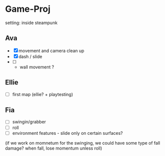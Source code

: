 # Game-Proj

setting: inside steampunk

## Ava
- [x] movement and camera clean up 
- [x] dash / slide
- [ ] - wall movement ?

## Ellie
- [ ] first map (ellie? + playtesting)

## Fia
- [ ] swingin/grabber
- [ ] roll
- [ ] environment features - slide only on certain surfaces?

 (if we work on momnetum for the swinging, we could have some type of fall damage? when fall, lose momentum unless roll)
